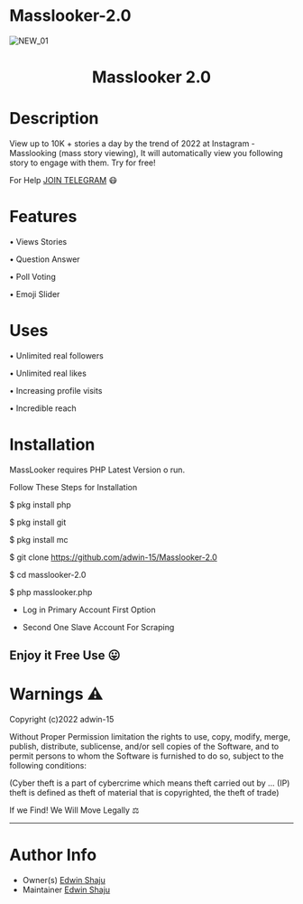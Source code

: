 # Masslooker-2.0
![NEW_01](https://user-images.githubusercontent.com/58104674/123949210-ef32d900-d9bf-11eb-92a8-a50a985d6ad6.gif)
<h1 align="center"> Masslooker 2.0 </h1 align="center"> 

# Description

View up to 10K + stories a day by the trend of 2022 at Instagram - Masslooking (mass story viewing), It will automatically view you following story to engage with them. Try for free!

For Help [JOIN TELEGRAM](https://t.me/instbit) 😷


# Features

• Views Stories

• Question Answer

• Poll Voting

• Emoji Slider


# Uses

• Unlimited real followers

• Unlimited real likes

• Increasing profile visits

• Incredible reach

# Installation


MassLooker requires PHP Latest Version o run.


Follow These Steps for Installation

$ pkg install php

$ pkg install git

$ pkg install mc

$ git clone https://github.com/adwin-15/Masslooker-2.0

$ cd masslooker-2.0

$ php masslooker.php


* Log in Primary Account First Option 

* Second One Slave Account For Scraping 

Enjoy it Free Use 😛
---
# Warnings ⚠
Copyright (c)2022 adwin-15

Without Proper Permission limitation the rights to use, copy, modify, merge, publish,
distribute, sublicense, and/or sell copies of the Software, and to
permit persons to whom the Software is furnished to do so, subject to
the following conditions:

(Cyber theft is a part of cybercrime which means theft carried out by ... 
(IP) theft is defined as theft of material that is copyrighted, the theft of trade)

If we Find! We Will Move Legally ⚖

---
# Author Info
- Owner(s) [Edwin Shaju](https://www.instagram.com/adwin_15/)
- Maintainer [Edwin Shaju](https://www.instagram.com/adwin_15/)
